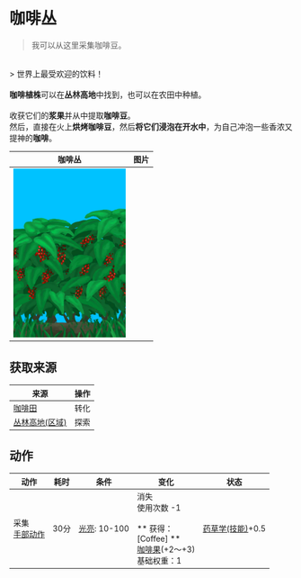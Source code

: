 # 咖啡丛  
> 我可以从这里采集咖啡豆。  
<br>  
> 世界上最受欢迎的饮料！<br><br><b>咖啡植株</b>可以在<b>丛林高地</b>中找到，也可以在农田中种植。<br><br>收获它们的<b>浆果</b>并从中提取<b>咖啡豆</b>。<br>然后，直接在火上<b>烘烤咖啡豆</b>，然后<b>将它们浸泡在开水中</b>，为自己冲泡一些香浓又提神的<b>咖啡</b>。  
  
  咖啡丛  |   图片   
 ----  |  ----:   
   |  <img decoding="async" src="Sprite/CoffeePlant.png" href="a.md" style="max-width:300px;max-height:300px;">   
  
## 获取来源  
来源  |  操作  
----  |  ----  
[咖啡田](CropPlotCoffee.md)  |  转化  
[丛林高地(区域)](JungleHighlands.md)  |  探索  
## 动作  
动作  |  耗时  |  条件  |  变化  |  状态  
----  |  ----  |  ----  |  ----  |  ----  
采集<br>[手部动作](HandAction.md)  |  30分  |  [光亮](Light.md): 10-100  |  消失<br>使用次数  -1<br><br>** 获得： **<br>** [Coffee] **<br>  [咖啡果](CoffeeBerries.md)(+2～+3)<br>基础权重：1<br>  |  [药草学(技能)](Skill_Herbology.md)+0.5  
